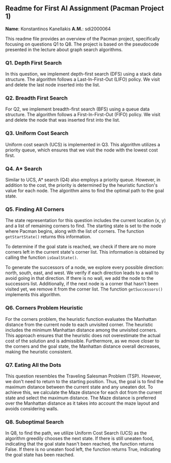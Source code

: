 ## Readme for First AI Assignment (Pacman Project 1)

**Name**: Konstantinos Kanellakis
**A.M.**: sdi2000064

This readme file provides an overview of the Pacman project, specifically focusing on questions Q1 to Q8. The project is based on the pseudocode presented in the lecture about graph search algorithms. 

### Q1. Depth First Search

In this question, we implement depth-first search (DFS) using a stack data structure. The algorithm follows a Last-In-First-Out (LIFO) policy. We visit and delete the last node inserted into the list.

### Q2. Breadth First Search

For Q2, we implement breadth-first search (BFS) using a queue data structure. The algorithm follows a First-In-First-Out (FIFO) policy. We visit and delete the node that was inserted first into the list.

### Q3. Uniform Cost Search

Uniform cost search (UCS) is implemented in Q3. This algorithm utilizes a priority queue, which ensures that we visit the node with the lowest cost first.

### Q4. A* Search

Similar to UCS, A* search (Q4) also employs a priority queue. However, in addition to the cost, the priority is determined by the heuristic function's value for each node. The algorithm aims to find the optimal path to the goal state.

### Q5. Finding All Corners

The state representation for this question includes the current location (x, y) and a list of remaining corners to find. The starting state is set to the node where Pacman begins, along with the list of corners. The function `getStartState()` returns this information.

To determine if the goal state is reached, we check if there are no more corners left in the current state's corner list. This information is obtained by calling the function `isGoalState()`.

To generate the successors of a node, we explore every possible direction: north, south, east, and west. We verify if each direction leads to a wall to avoid going in that direction. If there is no wall, we add the node to the successors list. Additionally, if the next node is a corner that hasn't been visited yet, we remove it from the corner list. The function `getSuccessors()` implements this algorithm.

### Q6. Corners Problem Heuristic

For the corners problem, the heuristic function evaluates the Manhattan distance from the current node to each unvisited corner. The heuristic includes the minimum Manhattan distance among the unvisited corners. This approach ensures that the heuristic does not overestimate the actual cost of the solution and is admissible. Furthermore, as we move closer to the corners and the goal state, the Manhattan distance overall decreases, making the heuristic consistent.

### Q7. Eating All the Dots

This question resembles the Traveling Salesman Problem (TSP). However, we don't need to return to the starting position. Thus, the goal is to find the maximum distance between the current state and any uneaten dot. To achieve this, we calculate the Maze distance for each dot from the current state and select the maximum distance. The Maze distance is preferred over the Manhattan distance as it takes into account the maze layout and avoids considering walls.

### Q8. Suboptimal Search

In Q8, to find the path, we utilize Uniform Cost Search (UCS) as the algorithm greedily chooses the next state. If there is still uneaten food, indicating that the goal state hasn't been reached, the function returns False. If there is no uneaten food left, the function returns True, indicating the goal state has been reached.

